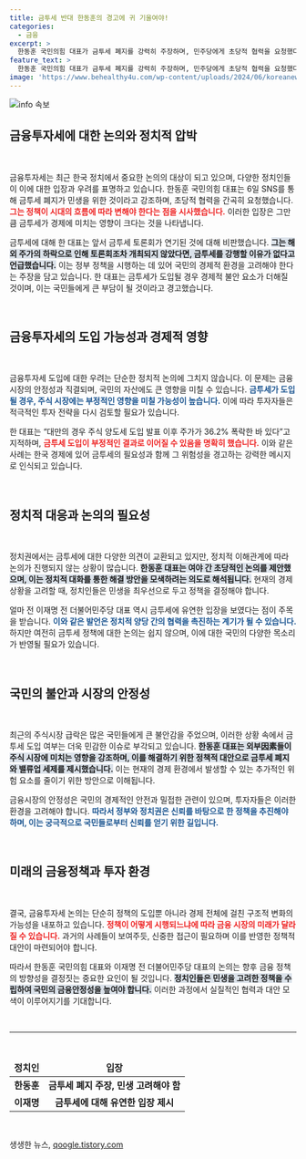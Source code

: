 ```yaml
---
title: 금투세 반대 한동훈의 경고에 귀 기울여야!
categories:
  - 금융
excerpt: >
  한동훈 국민의힘 대표가 금투세 폐지를 강력히 주장하며, 민주당에게 초당적 협력을 요청했다. 금투세 토론회 연기로 인해 우려되는 주식시장 불안, 그리고 이재명 전 대표의 유연한 입장이 논란을 더욱 가중시키고 있다.
feature_text: >
  한동훈 국민의힘 대표가 금투세 폐지를 강력히 주장하며, 민주당에게 초당적 협력을 요청했다. 금투세 토론회 연기로 인해 우려되는 주식시장 불안, 그리고 이재명 전 대표의 유연한 입장이 논란을 더욱 가중시키고 있다.
image: 'https://www.behealthy4u.com/wp-content/uploads/2024/06/koreanews.jpg'
---
```


<p><img src="https://www.behealthy4u.com/wp-content/uploads/2024/06/koreanews.jpg" alt="info 속보" /></p>

<h2 data-ke-size="size26">금융투자세에 대한 논의와 정치적 압박</h2>

<p data-ke-size="size16">&nbsp;</p>

<p>금융투자세는 최근 한국 정치에서 중요한 논의의 대상이 되고 있으며, 다양한 정치인들이 이에 대한 입장과 우려를 표명하고 있습니다. 한동훈 국민의힘 대표는 6일 SNS를 통해 금투세 폐지가 민생을 위한 것이라고 강조하며, 초당적 협력을 간곡히 요청했습니다. <b><span style="color: #ee2323;">그는 정책이 시대의 흐름에 따라 변해야 한다는 점을 시사했습니다.</span></b> 이러한 입장은 그만큼 금투세가 경제에 미치는 영향이 크다는 것을 나타냅니다.</p>

<p>금투세에 대해 한 대표는 앞서 금투세 토론회가 연기된 것에 대해 비판했습니다. <b><span style="background-color: #21538527;">그는 해외 주가의 하락으로 인해 토론회조차 개최되지 않았다면, 금투세를 강행할 이유가 없다고 언급했습니다.</span></b> 이는 정부 정책을 시행하는 데 있어 국민의 경제적 환경을 고려해야 한다는 주장을 담고 있습니다. 한 대표는 금투세가 도입될 경우 경제적 불안 요소가 더해질 것이며, 이는 국민들에게 큰 부담이 될 것이라고 경고했습니다.</p>

<p data-ke-size="size16">&nbsp;</p>

<h2 data-ke-size="size26">금융투자세의 도입 가능성과 경제적 영향</h2>

<p data-ke-size="size16">&nbsp;</p>

<p>금융투자세 도입에 대한 우려는 단순한 정치적 논의에 그치지 않습니다. 이 문제는 금융시장의 안정성과 직결되며, 국민의 자산에도 큰 영향을 미칠 수 있습니다. <b><span style="color: #1a5490;">금투세가 도입될 경우, 주식 시장에는 부정적인 영향을 미칠 가능성이 높습니다.</span></b> 이에 따라 투자자들은 적극적인 투자 전략을 다시 검토할 필요가 있습니다.</p>

<p>한 대표는 “대만의 경우 주식 양도세 도입 발표 이후 주가가 36.2% 폭락한 바 있다”고 지적하며, <b><span style="color: #ee2323;">금투세 도입이 부정적인 결과로 이어질 수 있음을 명확히 했습니다.</span></b> 이와 같은 사례는 한국 경제에 있어 금투세의 필요성과 함께 그 위험성을 경고하는 강력한 메시지로 인식되고 있습니다.</p>

<p data-ke-size="size16">&nbsp;</p>

<h2 data-ke-size="size26">정치적 대응과 논의의 필요성</h2>

<p data-ke-size="size16">&nbsp;</p>

<p>정치권에서는 금투세에 대한 다양한 의견이 교환되고 있지만, 정치적 이해관계에 따라 논의가 진행되지 않는 상황이 많습니다. <b><span style="background-color: #21538527;">한동훈 대표는 여야 간 초당적인 논의를 제안했으며, 이는 정치적 대화를 통한 해결 방안을 모색하려는 의도로 해석됩니다.</span></b> 현재의 경제 상황을 고려할 때, 정치인들은 민생을 최우선으로 두고 정책을 결정해야 합니다.</p>

<p>얼마 전 이재명 전 더불어민주당 대표 역시 금투세에 유연한 입장을 보였다는 점이 주목을 받습니다. <b><span style="color: #1a5490;">이와 같은 발언은 정치적 양당 간의 협력을 촉진하는 계기가 될 수 있습니다.</span></b> 하지만 여전히 금투세 정책에 대한 논의는 쉽지 않으며, 이에 대한 국민의 다양한 목소리가 반영될 필요가 있습니다.</p>

<p data-ke-size="size16">&nbsp;</p>

<h2 data-ke-size="size26">국민의 불안과 시장의 안정성</h2>

<p data-ke-size="size16">&nbsp;</p>

<p>최근의 주식시장 급락은 많은 국민들에게 큰 불안감을 주었으며, 이러한 상황 속에서 금투세 도입 여부는 더욱 민감한 이슈로 부각되고 있습니다. <b><span style="background-color: #21538527;">한동훈 대표는 외부因素들이 주식 시장에 미치는 영향을 강조하며, 이를 해결하기 위한 정책적 대안으로 금투세 폐지와 밸류업 세제를 제시했습니다.</span></b> 이는 현재의 경제 환경에서 발생할 수 있는 추가적인 위험 요소를 줄이기 위한 방안으로 이해됩니다.</p>

<p>금융시장의 안정성은 국민의 경제적인 안전과 밀접한 관련이 있으며, 투자자들은 이러한 환경을 고려해야 합니다. <b><span style="color: #1a5490;">따라서 정부와 정치권은 신뢰를 바탕으로 한 정책을 추진해야 하며, 이는 궁극적으로 국민들로부터 신뢰를 얻기 위한 길입니다.</span></b></p>

<p data-ke-size="size16">&nbsp;</p>

<h2 data-ke-size="size26">미래의 금융정책과 투자 환경</h2>

<p data-ke-size="size16">&nbsp;</p>

<p>결국, 금융투자세 논의는 단순히 정책의 도입뿐 아니라 경제 전체에 걸친 구조적 변화의 가능성을 내포하고 있습니다. <b><span style="color: #ee2323;">정책이 어떻게 시행되느냐에 따라 금융 시장의 미래가 달라질 수 있습니다.</span></b> 과거의 사례들이 보여주듯, 신중한 접근이 필요하며 이를 반영한 정책적 대안이 마련되어야 합니다.</p>

<p>따라서 한동훈 국민의힘 대표와 이재명 전 더불어민주당 대표의 논의는 향후 금융 정책의 방향성을 결정짓는 중요한 요인이 될 것입니다. <b><span style="background-color: #21538527;">정치인들은 민생을 고려한 정책을 수립하여 국민의 금융안정성을 높여야 합니다.</span></b> 이러한 과정에서 실질적인 협력과 대안 모색이 이루어지기를 기대합니다.</p>

<p data-ke-size="size16">&nbsp;</p>

<hr>

<p data-ke-size="size16">&nbsp;</p>

<table style="border-collapse: collapse; width: 100%;">
    <thead>
        <tr>
            <td style="text-align: center; height: 30px;"><b>정치인</b></td>
            <td style="text-align: center; height: 30px;"><b>입장</b></td>
        </tr>
    </thead>
    <tbody>
        <tr>
            <td style="text-align: center; height: 17px;"><b>한동훈</b></td>
            <td style="text-align: center; height: 17px;"><b>금투세 폐지 주장, 민생 고려해야 함</b></td>
        </tr>
        <tr>
            <td style="text-align: center; height: 17px;"><b>이재명</b></td>
            <td style="text-align: center; height: 17px;"><b>금투세에 대해 유연한 입장 제시</b></td>
        </tr>
    </tbody>
</table>

<p data-ke-size="size16">&nbsp;</p>
생생한 뉴스, <a href="https://qoogle.tistory.com" rel="dofollow">qoogle.tistory.com</a>


